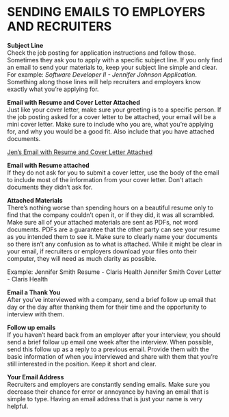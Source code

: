 # SENDING EMAILS TO EMPLOYERS AND RECRUITERS

**Subject Line**<br>Check the job posting for application instructions and follow those. Sometimes they ask you to apply with a specific subject line. If you only find an email to send your materials to, keep your subject line simple and clear. For example: *Software Developer II - Jennifer Johnson Application*. Something along those lines will help recruiters and employers know exactly what you’re applying for. 

**Email with Resume and Cover Letter Attached**<br>Just like your cover letter, make sure your greeting is to a specific person. If the job posting asked for a cover letter to be attached, your email will be a mini cover letter. Make sure to include who you are, what you’re applying for, and why you would be a good fit. Also include that you have attached documents.

[Jen’s Email with Resume and Cover Letter Attached](https://drive.google.com/file/d/1WHEdQFroNKo9Llb8hU_ihj9j3X06zx6q/view?usp=sharing)

**Email with Resume attached**<br>If they do not ask for you to submit a cover letter, use the body of the email to include most of the information from your cover letter. Don’t attach documents they didn’t ask for. 

**Attached Materials** <br>There’s nothing worse than spending hours on a beautiful resume only to find that the company couldn’t open it, or if they did, it was all scrambled. Make sure all of your attached materials are sent as PDFs, not word documents. PDFs are a guarantee that the other party can see your resume as you intended them to see it. 
Make sure to clearly name your documents so there isn’t any confusion as to what is attached. While it might be clear in your email, if recruiters or employers download your files onto their computer, they will need as much clarity as possible. 

Example: 	Jennifer Smith Resume - Claris Health 	Jennifer Smith Cover Letter - Claris Health 

**Email a Thank You**<br>After you’ve interviewed with a company, send a brief follow up email that day or the day after thanking them for their time and the opportunity to interview with them. 

**Follow up emails**<br>If you haven’t heard back from an employer after your interview, you should send a brief follow up email one week after the interview. When possible, send this follow up as a reply to a previous email. Provide them with the basic information of when you interviewed and share with them that you’re still interested in the position. Keep it short and clear. 

**Your Email Address**<br>Recruiters and employers are constantly sending emails. Make sure you decrease their chance for error or annoyance by having an email that is simple to type. Having an email address that is just your name is very helpful. 